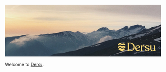 ![A beautiful picture of a snowed mountain summit during sunrise](https://raw.githubusercontent.com/dersu-uz/.github/main/profile/images/cover.jpg)

Welcome to [Dersu](https://dersu.uz).
